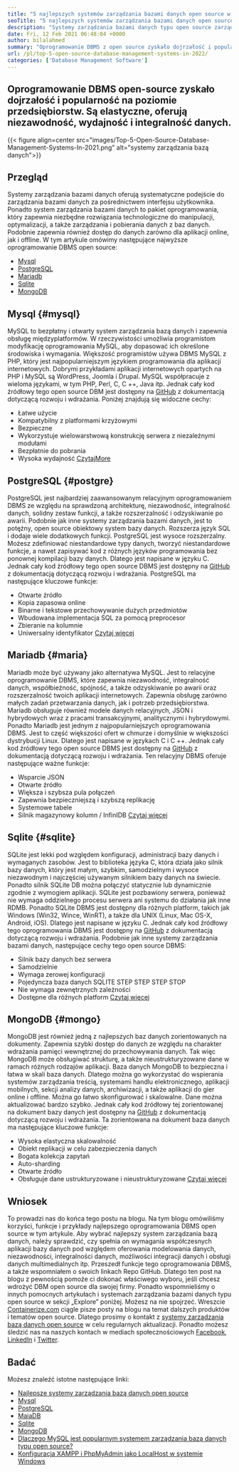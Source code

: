 ```yaml
---
title: "5 najlepszych systemów zarządzania bazami danych open source w 2022" 
seoTitle: "5 najlepszych systemów zarządzania bazami danych open source w 2022" 
description: "Systemy zarządzania bazami danych typu open source zarządzają pamięcią i zapewniają bezpieczny i niezawodny dostęp do danych, logiczny interfejs użytkownika dla programistów do dostępu i modyfikowania danych." 
date: Fri, 12 Feb 2021 06:48:04 +0000
author: bilalahmed
summary: "Oprogramowanie DBMS z open source zyskało dojrzałość i popularność poziomu przedsiębiorstwa. Są elastyczne, oferują niezawodność, wydajność i integralność danych." 
url: /pl/top-5-open-source-database-management-systems-in-2022/
categories: ['Database Management Software']
---
```


## Oprogramowanie DBMS open-source zyskało dojrzałość i popularność na poziomie przedsiębiorstw. Są elastyczne, oferują niezawodność, wydajność i integralność danych.

{{< figure align=center src="images/Top-5-Open-Source-Database-Management-Systems-In-2021.png" alt="systemy zarządzania bazą danych">}}


## Przegląd
Systemy zarządzania bazami danych oferują systematyczne podejście do zarządzania bazami danych za pośrednictwem interfejsu użytkownika. Ponadto system zarządzania bazami danych to pakiet oprogramowania, który zapewnia niezbędne rozwiązania technologiczne do manipulacji, optymalizacji, a także zarządzania i pobierania danych z baz danych. Podobnie zapewnia również dostęp do danych zarówno dla aplikacji online, jak i offline. W tym artykule omówimy następujące najwyższe oprogramowanie DBMS open source:
  * [Mysql][1]
  * [PostgreSQL][2]
  * [Mariadb][3]
  * [Sqlite][4]
  * [MongoDB][5]

## Mysql {#mysql}

MySQL to bezpłatny i otwarty system zarządzania bazą danych i zapewnia obsługę międzyplatformów. W rzeczywistości umożliwia programistom modyfikację oprogramowania MySQL, aby dopasować ich określone środowiska i wymagania. Większość programistów używa DBMS MySQL z PHP, który jest najpopularniejszym językiem programowania dla aplikacji internetowych. Dobrymi przykładami aplikacji internetowych opartych na PHP i MySQL są WordPress, Joomla i Drupal. MySQL współpracuje z wieloma językami, w tym PHP, Perl, C, C ++, Java itp. Jednak cały kod źródłowy tego open source DBM jest dostępny na [GitHub][6] z dokumentacją dotyczącą rozwoju i wdrażania.
Poniżej znajdują się widoczne cechy:
  * Łatwe użycie
  * Kompatybilny z platformami krzyżowymi
  * Bezpieczne
  * Wykorzystuje wielowarstwową konstrukcję serwera z niezależnymi modułami
  * Bezpłatnie do pobrania
  * Wysoka wydajność
[Czytaj][7][More][7]

## PostgreSQL {#postgre}

PostgreSQL jest najbardziej zaawansowanym relacyjnym oprogramowaniem DBMS ze względu na sprawdzoną architekturę, niezawodność, integralność danych, solidny zestaw funkcji, a także rozszerzalność i odzyskiwanie po awarii. Podobnie jak inne systemy zarządzania bazami danych, jest to potężny, open source obiektowy system bazy danych. Rozszerza język SQL i dodaje wiele dodatkowych funkcji. PostgreSQL jest wysoce rozszerzalny. Możesz zdefiniować niestandardowe typy danych, tworzyć niestandardowe funkcje, a nawet zapisywać kod z różnych języków programowania bez ponownej kompilacji bazy danych. Dlatego jest napisane w języku C. Jednak cały kod źródłowy tego open source DBMS jest dostępny na [GitHub][8] z dokumentacją dotyczącą rozwoju i wdrażania.
PostgreSQL ma następujące kluczowe funkcje:
  * Otwarte źródło
  * Kopia zapasowa online
  * Binarne i tekstowe przechowywanie dużych przedmiotów
  * Wbudowana implementacja SQL za pomocą preprocesor
  * Zbieranie na kolumnie
  * Uniwersalny identyfikator
[Czytaj więcej][9]

## Mariadb {#maria}

Mariadb może być używany jako alternatywa MySQL. Jest to relacyjne oprogramowanie DBMS, które zapewnia niezawodność, integralność danych, współbieżność, spójność, a także odzyskiwanie po awarii oraz rozszerzalność twoich aplikacji internetowych. Zapewnia obsługę zarówno małych zadań przetwarzania danych, jak i potrzeb przedsiębiorstwa. Mariadb obsługuje również modele danych relacyjnych, JSON i hybrydowych wraz z pracami transakcyjnymi, analitycznymi i hybrydowymi. Ponadto Mariadb jest jednym z najpopularniejszych oprogramowania DBMS. Jest to część większości ofert w chmurze i domyślnie w większości dystrybucji Linux. Dlatego jest napisane w językach C i C ++. Jednak cały kod źródłowy tego open source DBMS jest dostępny na [GitHub][10] z dokumentacją dotyczącą rozwoju i wdrażania.
Ten relacyjny DBMS oferuje następujące ważne funkcje:
  * Wsparcie JSON
  * Otwarte źródło
  * Większa i szybsza pula połączeń
  * Zapewnia bezpieczniejszą i szybszą replikację
  * Systemowe tabele
  * Silnik magazynowy kolumn / InfinIDB
[Czytaj więcej][11]

## Sqlite {#sqlite}

SQLite jest lekki pod względem konfiguracji, administracji bazy danych i wymaganych zasobów. Jest to biblioteka języka C, która działa jako silnik bazy danych, który jest małym, szybkim, samodzielnym i wysoce niezawodnym i najczęściej używanym silnikiem bazy danych na świecie. Ponadto silnik SQLite DB można połączyć statycznie lub dynamicznie zgodnie z wymogiem aplikacji. SQLite jest pozbawiony serwera, ponieważ nie wymaga oddzielnego procesu serwera ani systemu do działania jak inne RDMB. Ponadto SQLite DBMS jest dostępny dla różnych platform, takich jak Windows (Win32, Wince, WinRT), a także dla UNIX (Linux, Mac OS-X, Android, iOS). Dlatego jest napisane w języku C. Jednak cały kod źródłowy tego oprogramowania DBMS jest dostępny na [GitHub][12] z dokumentacją dotyczącą rozwoju i wdrażania.
Podobnie jak inne systemy zarządzania bazami danych, następujące cechy tego open source DBMS:
  * Silnik bazy danych bez serwera
  * Samodzielnie
  * Wymaga zerowej konfiguracji
  * Pojedyncza baza danych SQLITE STEP STEP STEP STOP
  * Nie wymaga zewnętrznych zależności
  * Dostępne dla różnych platform
[Czytaj więcej][13]

## MongoDB {#mongo}

MongoDB jest również jedną z najlepszych baz danych zorientowanych na dokumenty. Zapewnia szybki dostęp do danych ze względu na charakter wdrażania pamięci wewnętrznej do przechowywania danych. Tak więc MongoDB może obsługiwać strukturę, a także nieustrukturyzowane dane w ramach różnych rodzajów aplikacji. Baza danych MongoDB to bezpieczna i łatwa w skali baza danych. Dlatego można go wykorzystać do wspierania systemów zarządzania treścią, systemami handlu elektronicznego, aplikacji mobilnych, sekcji analizy danych, archiwizacji, a także aplikacji do gier online i offline. Można go łatwo skonfigurować i skalowalne. Dane można aktualizować bardzo szybko. Jednak cały kod źródłowy tej zorientowanej na dokument bazy danych jest dostępny na [GitHub][14] z dokumentacją dotyczącą rozwoju i wdrażania.
Ta zorientowana na dokument baza danych ma następujące kluczowe funkcje:
  * Wysoka elastyczna skalowalność
  * Obiekt replikacji w celu zabezpieczenia danych
  * Bogata kolekcja zapytań
  * Auto-sharding
  * Otwarte źródło
  * Obsługuje dane ustrukturyzowane i nieustrukturyzowane
[Czytaj więcej][15]

## Wniosek
To prowadzi nas do końca tego postu na blogu. Na tym blogu omówiliśmy korzyści, funkcje i przykłady najlepszego oprogramowania DBMS open source w tym artykule. Aby wybrać najlepszy system zarządzania bazą danych, należy sprawdzić, czy spełnia on wymagania współczesnych aplikacji bazy danych pod względem oferowania modelowania danych, niezawodności, integralności danych, możliwości integracji danych i obsługi danych multimedialnych itp. Przeszedł funkcje tego oprogramowania DBMS, a także wspomniałem o swoich linkach Repo GitHub. Dlatego ten post na blogu z pewnością pomoże ci dokonać właściwego wyboru, jeśli chcesz wdrożyć DBM open source dla swojej firmy. Ponadto wspomnieliśmy o innych pomocnych artykułach i systemach zarządzania bazami danych typu open source w sekcji „Explore” poniżej. Możesz na nie spojrzeć.
Wreszcie [Containerize.com][16] ciągle pisze posty na blogu na temat dalszych produktów i tematów open source. Dlatego prosimy o kontakt z [][17][systemy zarządzania bazą danych open source][18] w celu regularnych aktualizacji. Ponadto możesz śledzić nas na naszych kontach w mediach społecznościowych [Facebook][19], [LinkedIn][20] i [Twitter][21].

## Badać
Możesz znaleźć istotne następujące linki:
  * [Najlepsze systemy zarządzania bazą danych open source][18]
  * [Mysql][7]
  * [PostgreSQL][9]
  * [MaiaDB][11]
  * [Sqlite][13]
  * [MongoDB][15]
  * [Dlaczego MySQL jest popularnym systemem zarządzania bazą danych typu open source?][22]
  * [Konfiguracja XAMPP i PhpMyAdmin jako LocalHost w systemie Windows][23]



 [1]: #mysql
 [2]: #postgre
 [3]: #maria
 [4]: #sqlite
 [5]: #mongo
 [6]: https://github.com/mysql/mysql-server
 [7]: https://products.containerize.com/database-management-system/mysql
 [8]: https://github.com/postgres/postgres
 [9]: https://products.containerize.com/database-management-system/postgresql
 [10]: https://github.com/MariaDB/server
 [11]: https://products.containerize.com/database-management-system/mariadb
 [12]: https://github.com/sqlite/sqlite
 [13]: https://products.containerize.com/database-management-system/sqlite
 [14]: https://github.com/mongodb/mongo
 [15]: https://products.containerize.com/database-management-system/mongodb
 [16]: https://www.containerize.com/
 [17]: https://products.containerize.com/discussion-forum/
 [18]: https://products.containerize.com/database-management-system
 [19]: https://web.facebook.com/containerize
 [20]: https://www.linkedin.com/company/containerize/
 [21]: https://twitter.com/containerize_co
 [22]: https://blog.containerize.com/2021/02/18/why-mysql-is-a-popular-open-source-database-management-system/
 [23]: https://blog.containerize.com/database-management-software/how-to-setup-xampp-and-phpmyadmin-as-localhost-on-windows/
